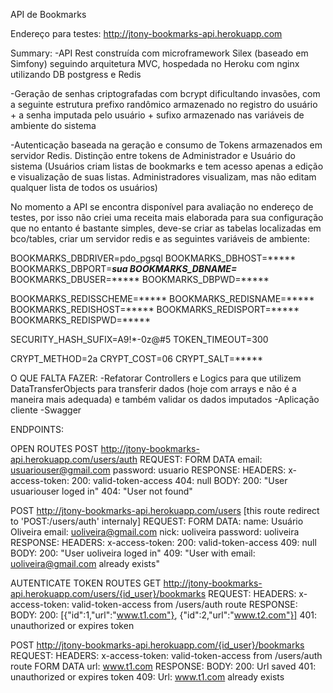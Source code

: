 API de Bookmarks

Endereço para testes: http://jtony-bookmarks-api.herokuapp.com

Summary:
-API Rest construída com microframework Silex (baseado em Simfony) seguindo arquitetura MVC, hospedada no Heroku com nginx utilizando DB postgress e Redis

-Geração de senhas criptografadas com bcrypt dificultando invasões, com a seguinte estrutura 
      prefixo randômico armazenado no registro do usuário + a senha imputada pelo usuário + sufixo armazenado nas variáveis de ambiente do sistema

-Autenticação baseada na geração e consumo de Tokens armazenados em servidor Redis.  Distinção entre tokens de Administrador e Usuário do sistema (Usuários criam listas de bookmarks e tem acesso apenas a edição e visualização de suas listas. Administradores visualizam, mas não editam qualquer lista de todos os usuários)


No momento a API se encontra disponível para avaliação no endereço de testes, por isso não criei uma receita mais elaborada para sua configuração que no entanto é bastante simples, deve-se criar as tabelas localizadas em bco/tables, criar um servidor redis e as seguintes variáveis de ambiente:

BOOKMARKS_DBDRIVER=pdo_pgsql
BOOKMARKS_DBHOST=*****
BOOKMARKS_DBPORT=*****sua
BOOKMARKS_DBNAME=*****
BOOKMARKS_DBUSER=*****
BOOKMARKS_DBPWD=*****

BOOKMARKS_REDISSCHEME=*****
BOOKMARKS_REDISNAME=*****
BOOKMARKS_REDISHOST=*****
BOOKMARKS_REDISPORT=*****
BOOKMARKS_REDISPWD=*****

SECURITY_HASH_SUFIX=A9!*-0z@#5
TOKEN_TIMEOUT=300

CRYPT_METHOD=2a
CRYPT_COST=06
CRYPT_SALT=*****


O QUE FALTA FAZER:
-Refatorar Controllers e Logics para que utilizem DataTransferObjects para transferir dados (hoje com arrays e não é a maneira mais adequada) e também validar os dados imputados
-Aplicação cliente
-Swagger


ENDPOINTS:

OPEN ROUTES
POST http://jtony-bookmarks-api.herokuapp.com/users/auth
	REQUEST:
		FORM DATA
			email: usuariouser@gmail.com
			password: usuario
	RESPONSE:
		HEADERS:
			x-access-token: 
				200: valid-token-access
				404: null
		BODY: 
			200: "User usuariouser loged in"
			404: "User not found"


POST http://jtony-bookmarks-api.herokuapp.com/users
[this route redirect to 'POST:/users/auth' internaly]
	REQUEST:
		FORM DATA:
			name: Usuário Oliveira
			email: uoliveira@gmail.com
			nick: uoliveira
			password: uoliveira
	RESPONSE:
		HEADERS:
			x-access-token: 
				200: valid-token-access
				409: null
		BODY: 
			200: "User uoliveira loged in"
			409: "User with email: uoliveira@gmail.com already exists"



AUTENTICATE TOKEN ROUTES
GET http://jtony-bookmarks-api.herokuapp.com/users/{id_user}/bookmarks
	REQUEST:
		HEADERS:
			x-access-token: valid-token-access from /users/auth route
	RESPONSE:
		BODY:
			200: [{"id":1,"url":"www.t1.com"}, {"id":2,"url":"www.t2.com"}]
			401: unauthorized or expires token

POST http://jtony-bookmarks-api.herokuapp.com/{id_user}/bookmarks
	REQUEST:
		HEADERS:
			x-access-token: valid-token-access from /users/auth route
		FORM DATA
			url: www.t1.com
	RESPONSE:
		BODY:
			200: Url saved
			401: unauthorized or expires token
			409: Url: www.t1.com already exists